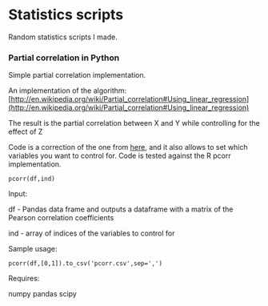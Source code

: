 # Statistics scripts

Random statistics scripts I made.

### Partial correlation in Python

Simple partial correlation implementation. 

An implementation of the algorithm: [http://en.wikipedia.org/wiki/Partial_correlation#Using_linear_regression](http://en.wikipedia.org/wiki/Partial_correlation#Using_linear_regression)

The result is the partial correlation between X and Y while controlling for the effect of Z

Code is a correction of the one from [here](https://gist.github.com/fabianp/9396204419c7b638d38f), and it also allows to set which variables you want to control for. Code is tested against the R pcorr implementation.

```
pcorr(df,ind) 
```

Input:

df -  Pandas data frame and outputs a dataframe with a matrix of the Pearson correlation coefficients

ind - array of indices of the variables to control for

Sample usage:

```
pcorr(df,[0,1]).to_csv('pcorr.csv',sep=',')
```

Requires:

numpy
pandas
scipy
